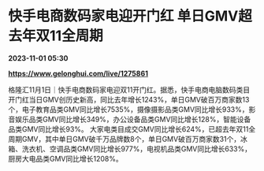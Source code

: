 # 快手电商数码家电迎开门红 单日GMV超去年双11全周期

**2023-11-01 05:30**

**https://www.gelonghui.com/live/1275861**

格隆汇11月1日｜快手电商数码家电迎双11开门红。据悉，快手电商电脑数码类目开门红当日GMV创历史新高，同比去年增长1243%，单日GMV破百万商家数13个，电子教育品类GMV同比增长7535%，摄像摄影品类GMV同比增长933%，影音娱乐品类GMV同比增长349%，办公设备品类GMV同比增长128%，智能设备品类GMV同比增长93%。 大家电类目成交GMV同比增长624%，已超去年双11全周期GMV，其中单日GMV破千万品牌数8个，单日GMV破百万商家数31个，冰箱、洗衣机、空调品类GMV同比增长977%，电视机品类GMV同比增长633%，厨房大电品类GMV同比增长1208%。